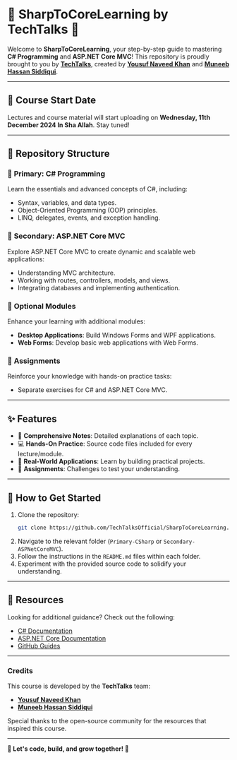 # 🌟 **SharpToCoreLearning by TechTalks** 🌟  

Welcome to **SharpToCoreLearning**, your step-by-step guide to mastering **C# Programming** and **ASP.NET Core MVC**! This repository is proudly brought to you by **[TechTalks](https://github.com/TechTalksOfficial)**, created by **[Yousuf Naveed Khan](https://github.com/yousufnaveedkhan)** and **[Muneeb Hassan Siddiqui](https://github.com/MuneebHassanSiddiqui)**.  

---

## 📅 **Course Start Date**  
Lectures and course material will start uploading on **Wednesday, 11th December 2024 In Sha Allah**. Stay tuned!  

---

## 📁 **Repository Structure**  

### 🔹 **Primary: C# Programming**  
Learn the essentials and advanced concepts of C#, including:  
- Syntax, variables, and data types.  
- Object-Oriented Programming (OOP) principles.  
- LINQ, delegates, events, and exception handling.  

### 🔹 **Secondary: ASP.NET Core MVC**  
Explore ASP.NET Core MVC to create dynamic and scalable web applications:  
- Understanding MVC architecture.  
- Working with routes, controllers, models, and views.  
- Integrating databases and implementing authentication.  

### 🔹 **Optional Modules**  
Enhance your learning with additional modules:  
- **Desktop Applications**: Build Windows Forms and WPF applications.  
- **Web Forms**: Develop basic web applications with Web Forms.  

### 🔹 **Assignments**  
Reinforce your knowledge with hands-on practice tasks:  
- Separate exercises for C# and ASP.NET Core MVC.  

---

## ✨ **Features**  
- 📘 **Comprehensive Notes**: Detailed explanations of each topic.  
- 💻 **Hands-On Practice**: Source code files included for every lecture/module.  
- 🎯 **Real-World Applications**: Learn by building practical projects.  
- 📝 **Assignments**: Challenges to test your understanding.  

---

## 🚀 **How to Get Started**  
1. Clone the repository:  
   ```bash  
   git clone https://github.com/TechTalksOfficial/SharpToCoreLearning.git  
   ```  
2. Navigate to the relevant folder (`Primary-CSharp` or `Secondary-ASPNetCoreMVC`).  
3. Follow the instructions in the `README.md` files within each folder.  
4. Experiment with the provided source code to solidify your understanding.  

---

## 🔗 **Resources**  
Looking for additional guidance? Check out the following:  
- [C# Documentation](https://learn.microsoft.com/en-us/dotnet/csharp/)  
- [ASP.NET Core Documentation](https://learn.microsoft.com/en-us/aspnet/core/)  
- [GitHub Guides](https://guides.github.com/)  

---

### **Credits**  
This course is developed by the **TechTalks** team:  
- **[Yousuf Naveed Khan](https://github.com/yousufnaveedkhan)**  
- **[Muneeb Hassan Siddiqui](https://github.com/MuneebHassanSiddiqui)**  

Special thanks to the open-source community for the resources that inspired this course.  

---

**🌟 Let's code, build, and grow together! 🌟**  